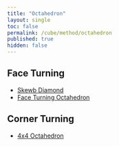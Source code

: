 ```yaml
---
title: "Octahedron"
layout: single
toc: false
permalink: /cube/method/octahedron
published: true
hidden: false
---
```


<head>
  <base target="_self">
</head>



## Face Turning

- [Skewb Diamond](/cube/method/octahedron/face_turning/skewb_diamond)
- [Face Turning Octahedron](/cube/method/octahedron/face_turning/face_turning_octahedron)



## Corner Turning

- [4x4 Octahedron](/cube/method/octahedron/corner_turning/4x4_octahedron)
